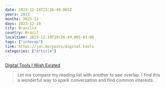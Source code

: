 ```yaml
---
date: 2023-12-19T23:26:49.065Z
years: 2023
months: 2023-12
days: 2023-12-19
city: Brasilia
country: Brazil
localtime: 2023-12-19T20:26:49.065-03:00
tags: ["interop"]
link: https://jon.bo/posts/digital-tools
categories: ["article"]
---
```

[Digital Tools I Wish Existed](https://jon.bo/posts/digital-tools)

> Let me compare my reading list with another to see overlap. I find this a wonderful way to spark conversation and find common interests.

